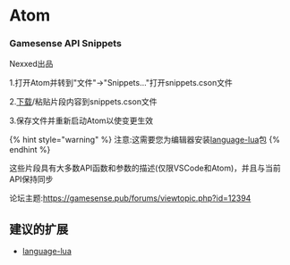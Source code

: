 # Atom

### Gamesense API Snippets

Nexxed出品



1.打开Atom并转到"文件"->"Snippets..."打开snippets.cson文件

2.[下载](https://gamesense.pub/forums/viewtopic.php?id=12394)/粘贴片段内容到snippets.cson文件

3.保存文件并重新启动Atom以使变更生效

{% hint style="warning" %}
注意:这需要您为编辑器安装[language-lua](https://atom.io/packages/language-lua)包
{% endhint %}

这些片段具有大多数API函数和参数的描述(仅限VSCode和Atom)，并且与当前API保持同步

论坛主题:https://gamesense.pub/forums/viewtopic.php?id=12394

## 建议的扩展

* [language-lua](https://atom.io/packages/language-lua)

